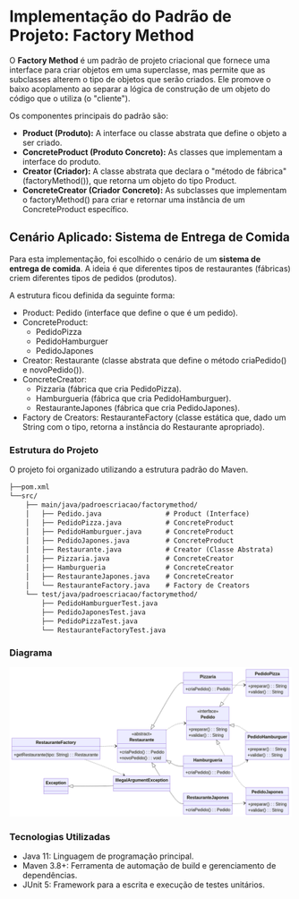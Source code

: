 # Implementação do Padrão de Projeto: Factory Method

O **Factory Method** é um padrão de projeto criacional que fornece uma interface para criar objetos em uma superclasse, mas permite que as subclasses alterem o tipo de objetos que serão criados. Ele promove o baixo acoplamento ao separar a lógica de construção de um objeto do código que o utiliza (o "cliente").

Os componentes principais do padrão são:
- **Product (Produto):** A interface ou classe abstrata que define o objeto a ser criado.
- **ConcreteProduct (Produto Concreto):** As classes que implementam a interface do produto.
- **Creator (Criador):** A classe abstrata que declara o "método de fábrica" (factoryMethod()), que retorna um objeto do tipo Product.
- **ConcreteCreator (Criador Concreto):** As subclasses que implementam o factoryMethod() para criar e retornar uma instância de um ConcreteProduct específico.

## Cenário Aplicado: Sistema de Entrega de Comida
Para esta implementação, foi escolhido o cenário de um **sistema de entrega de comida**. A ideia é que diferentes tipos de restaurantes (fábricas) criem diferentes tipos de pedidos (produtos).

A estrutura ficou definida da seguinte forma:
- Product: Pedido (interface que define o que é um pedido).
- ConcreteProduct:
    - PedidoPizza
    - PedidoHamburguer
    - PedidoJapones
- Creator: Restaurante (classe abstrata que define o método criaPedido() e novoPedido()).
- ConcreteCreator:
    - Pizzaria (fábrica que cria PedidoPizza).
    - Hamburgueria (fábrica que cria PedidoHamburguer).
    - RestauranteJapones (fábrica que cria PedidoJapones).
- Factory de Creators: RestauranteFactory (classe estática que, dado um String com o tipo, retorna a instância do Restaurante apropriado).

### Estrutura do Projeto
O projeto foi organizado utilizando a estrutura padrão do Maven.

```
├──pom.xml
└──src/
    ├── main/java/padroescriacao/factorymethod/
    │   ├── Pedido.java                # Product (Interface)
    │   ├── PedidoPizza.java           # ConcreteProduct
    │   ├── PedidoHamburguer.java      # ConcreteProduct
    │   ├── PedidoJapones.java         # ConcreteProduct
    │   ├── Restaurante.java           # Creator (Classe Abstrata)
    │   ├── Pizzaria.java              # ConcreteCreator
    │   ├── Hamburgueria               # ConcreteCreator
    │   ├── RestauranteJapones.java    # ConcreteCreator 
    │   └── RestauranteFactory.java    # Factory de Creators
    └── test/java/padroescriacao/factorymethod/
        ├── PedidoHamburguerTest.java
        ├── PedidoJaponesTest.java
        ├── PedidoPizzaTest.java
        └── RestauranteFactoryTest.java
```

### Diagrama 
![Diagrama Factory Method](diagrama_factory_method_pattern.png)

### Tecnologias Utilizadas
- Java 11: Linguagem de programação principal.
- Maven 3.8+: Ferramenta de automação de build e gerenciamento de dependências.
- JUnit 5: Framework para a escrita e execução de testes unitários.